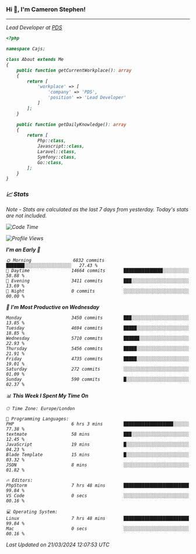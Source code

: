 ### Hi 👋, I'm Cameron Stephen!
<hr>
<p><em>Lead Developer at <a href="https://prindatasolutions.co.uk">PDS</a></p>


```php
<?php

namespace Cajs;

class About extends Me
{
    public function getCurrentWorkplace(): array
    {
        return [
            'workplace' => [
                'company' => 'PDS',
                'position' => 'Lead Developer'
            ]
        ];
    }

    public function getDailyKnowledge(): array
    {
        return [
            Php::class,
            Javascript::class,
            Laravel::class,
            Symfony::class,
            Go::class,
        ];
    }
}
```

### 📈 Stats
<p><em>Note - Stats are calculated as the last 7 days from yesterday. Today's stats are not included.</em></p>


<!--START_SECTION:waka-->
![Code Time](http://img.shields.io/badge/Code%20Time-3%2C743%20hrs%2023%20mins-blue)

![Profile Views](http://img.shields.io/badge/Profile%20Views-0-blue)

**I'm an Early 🐤** 

```text
🌞 Morning                6832 commits        ███████░░░░░░░░░░░░░░░░░░   27.43 % 
🌆 Daytime                14664 commits       ███████████████░░░░░░░░░░   58.88 % 
🌃 Evening                3411 commits        ███░░░░░░░░░░░░░░░░░░░░░░   13.69 % 
🌙 Night                  0 commits           ░░░░░░░░░░░░░░░░░░░░░░░░░   00.00 % 
```
📅 **I'm Most Productive on Wednesday** 

```text
Monday                   3450 commits        ███░░░░░░░░░░░░░░░░░░░░░░   13.85 % 
Tuesday                  4694 commits        █████░░░░░░░░░░░░░░░░░░░░   18.85 % 
Wednesday                5710 commits        ██████░░░░░░░░░░░░░░░░░░░   22.93 % 
Thursday                 5456 commits        █████░░░░░░░░░░░░░░░░░░░░   21.91 % 
Friday                   4735 commits        █████░░░░░░░░░░░░░░░░░░░░   19.01 % 
Saturday                 272 commits         ░░░░░░░░░░░░░░░░░░░░░░░░░   01.09 % 
Sunday                   590 commits         █░░░░░░░░░░░░░░░░░░░░░░░░   02.37 % 
```


📊 **This Week I Spent My Time On** 

```text
🕑︎ Time Zone: Europe/London

💬 Programming Languages: 
PHP                      6 hrs 3 mins        ███████████████████░░░░░░   77.38 % 
textmate                 58 mins             ███░░░░░░░░░░░░░░░░░░░░░░   12.45 % 
JavaScript               19 mins             █░░░░░░░░░░░░░░░░░░░░░░░░   04.23 % 
Blade Template           15 mins             █░░░░░░░░░░░░░░░░░░░░░░░░   03.32 % 
JSON                     8 mins              ░░░░░░░░░░░░░░░░░░░░░░░░░   01.82 % 

🔥 Editors: 
PhpStorm                 7 hrs 48 mins       █████████████████████████   99.84 % 
VS Code                  0 secs              ░░░░░░░░░░░░░░░░░░░░░░░░░   00.16 % 

💻 Operating System: 
Linux                    7 hrs 48 mins       █████████████████████████   99.84 % 
Mac                      0 secs              ░░░░░░░░░░░░░░░░░░░░░░░░░   00.16 % 
```


 Last Updated on 21/03/2024 12:07:53 UTC
<!--END_SECTION:waka-->
